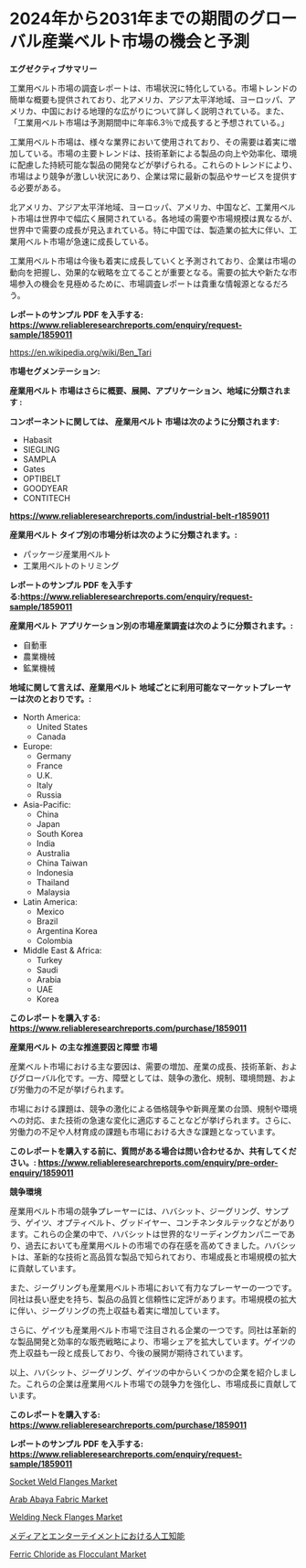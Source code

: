 <p><h1>2024年から2031年までの期間のグローバル産業ベルト市場の機会と予測</h1></p><p><strong>エグゼクティブサマリー</strong></p>
<p><p>工業用ベルト市場の調査レポートは、市場状況に特化している。市場トレンドの簡単な概要も提供されており、北アメリカ、アジア太平洋地域、ヨーロッパ、アメリカ、中国における地理的な広がりについて詳しく説明されている。また、「工業用ベルト市場は予測期間中に年率6.3％で成長すると予想されている。」</p><p>工業用ベルト市場は、様々な業界において使用されており、その需要は着実に増加している。市場の主要トレンドは、技術革新による製品の向上や効率化、環境に配慮した持続可能な製品の開発などが挙げられる。これらのトレンドにより、市場はより競争が激しい状況にあり、企業は常に最新の製品やサービスを提供する必要がある。</p><p>北アメリカ、アジア太平洋地域、ヨーロッパ、アメリカ、中国など、工業用ベルト市場は世界中で幅広く展開されている。各地域の需要や市場規模は異なるが、世界中で需要の成長が見込まれている。特に中国では、製造業の拡大に伴い、工業用ベルト市場が急速に成長している。</p><p>工業用ベルト市場は今後も着実に成長していくと予測されており、企業は市場の動向を把握し、効果的な戦略を立てることが重要となる。需要の拡大や新たな市場参入の機会を見極めるために、市場調査レポートは貴重な情報源となるだろう。</p></p>
<p><strong>レポートのサンプル PDF を入手する: <a href="https://www.reliableresearchreports.com/enquiry/request-sample/1859011">https://www.reliableresearchreports.com/enquiry/request-sample/1859011</a></strong></p>
<p><a href="https://en.wikipedia.org/wiki/Ben_Tari">https://en.wikipedia.org/wiki/Ben_Tari</a></p>
<p><strong>市場セグメンテーション:</strong></p>
<p><strong> 産業用ベルト 市場はさらに概要、展開、アプリケーション、地域に分類されます :</strong></p>
<p><strong>コンポーネントに関しては、 産業用ベルト 市場は次のように分類されます:</strong></p>
<p><ul><li>Habasit</li><li>SIEGLING</li><li>SAMPLA</li><li>Gates</li><li>OPTIBELT</li><li>GOODYEAR</li><li>CONTITECH</li></ul></p>
<p><strong><a href="https://www.reliableresearchreports.com/industrial-belt-r1859011">https://www.reliableresearchreports.com/industrial-belt-r1859011</a></strong></p>
<p><strong> 産業用ベルト タイプ別の市場分析は次のように分類されます。:</strong></p>
<p><ul><li>パッケージ産業用ベルト</li><li>工業用ベルトのトリミング</li></ul></p>
<p><strong>レポートのサンプル PDF を入手する:<a href="https://www.reliableresearchreports.com/enquiry/request-sample/1859011">https://www.reliableresearchreports.com/enquiry/request-sample/1859011</a></strong></p>
<p><strong> 産業用ベルト アプリケーション別の市場産業調査は次のように分類されます。:</strong></p>
<p><ul><li>自動車</li><li>農業機械</li><li>鉱業機械</li></ul></p>
<p><strong>地域に関して言えば、産業用ベルト 地域ごとに利用可能なマーケットプレーヤーは次のとおりです。:</strong></p>
<p><ul>
    <li>
        North America:
        <ul>
            <li>United States</li>
            <li>Canada</li>
        </ul>
    </li>
    <li>
        Europe:
        <ul>
            <li>Germany</li>
            <li>France</li>
            <li>U.K.</li>
            <li>Italy</li>
            <li>Russia</li>
        </ul>
    </li>
    <li>
        Asia-Pacific:
        <ul>
            <li>China</li>
            <li>Japan</li>
            <li>South Korea</li>
            <li>India</li>
            <li>Australia</li>
            <li>China Taiwan</li>
            <li>Indonesia</li>
            <li>Thailand</li>
            <li>Malaysia</li>
        </ul>
    </li>
    <li>
        Latin America:
        <ul>
            <li>Mexico</li>
            <li>Brazil</li>
            <li>Argentina Korea</li>
            <li>Colombia</li>
        </ul>
    </li>
    <li>
        Middle East & Africa:
        <ul>
            <li>Turkey</li>
            <li>Saudi</li>
            <li>Arabia</li>
            <li>UAE</li>
            <li>Korea</li>
        </ul>
    </li>
    </ul></p>
<p><strong>このレポートを購入する: <a href="https://www.reliableresearchreports.com/purchase/1859011">https://www.reliableresearchreports.com/purchase/1859011</a></strong></p>
<p><strong>産業用ベルト の主な推進要因と障壁 市場</strong></p>
<p><p>産業ベルト市場における主な要因は、需要の増加、産業の成長、技術革新、およびグローバル化です。一方、障壁としては、競争の激化、規制、環境問題、および労働力の不足が挙げられます。</p><p>市場における課題は、競争の激化による価格競争や新興産業の台頭、規制や環境への対応、また技術の急速な変化に適応することなどが挙げられます。さらに、労働力の不足や人材育成の課題も市場における大きな課題となっています。</p></p>
<p><strong>このレポートを購入する前に、質問がある場合は問い合わせるか、共有してください。: <a href="https://www.reliableresearchreports.com/enquiry/pre-order-enquiry/1859011">https://www.reliableresearchreports.com/enquiry/pre-order-enquiry/1859011</a></strong></p>
<p><strong>競争環境</strong></p>
<p><p>産業用ベルト市場の競争プレーヤーには、ハバシット、ジーグリング、サンプラ、ゲイツ、オプティベルト、グッドイヤー、コンチネンタルテックなどがあります。これらの企業の中で、ハバシットは世界的なリーディングカンパニーであり、過去においても産業用ベルトの市場での存在感を高めてきました。ハバシットは、革新的な技術と高品質な製品で知られており、市場成長と市場規模の拡大に貢献しています。</p><p>また、ジーグリングも産業用ベルト市場において有力なプレーヤーの一つです。同社は長い歴史を持ち、製品の品質と信頼性に定評があります。市場規模の拡大に伴い、ジーグリングの売上収益も着実に増加しています。</p><p>さらに、ゲイツも産業用ベルト市場で注目される企業の一つです。同社は革新的な製品開発と効率的な販売戦略により、市場シェアを拡大しています。ゲイツの売上収益も一段と成長しており、今後の展開が期待されています。</p><p>以上、ハバシット、ジーグリング、ゲイツの中からいくつかの企業を紹介しました。これらの企業は産業用ベルト市場での競争力を強化し、市場成長に貢献しています。</p></p>
<p><strong>このレポートを購入する: <a href="https://www.reliableresearchreports.com/purchase/1859011">https://www.reliableresearchreports.com/purchase/1859011</a></strong></p>
<p><strong>レポートのサンプル PDF を入手する: <a href="https://www.reliableresearchreports.com/enquiry/request-sample/1859011">https://www.reliableresearchreports.com/enquiry/request-sample/1859011</a></strong><strong></strong></p>
<p><p><a href="https://github.com/traceygray97887/Market-Research-Report-List-1/blob/main/socket-weld-flanges-market.md">Socket Weld Flanges Market</a></p><p><a href="https://medium.com/@madw10245644/deep-dive-into-the-arab-abaya-fabric-market-itstrends-market-segmentation-and-competitive-f8bae106e7a0">Arab Abaya Fabric Market</a></p><p><a href="https://github.com/lesliranch56456/Market-Research-Report-List-1/blob/main/welding-neck-flanges-market.md">Welding Neck Flanges Market</a></p><p><a href="https://medium.com/@dressleredward/%E3%83%A1%E3%83%87%E3%82%A3%E3%82%A2%E3%81%A8%E3%82%A8%E3%83%B3%E3%82%BF%E3%83%BC%E3%83%86%E3%82%A4%E3%83%A1%E3%83%B3%E3%83%88%E6%A5%AD%E7%95%8C%E3%81%AB%E3%81%8A%E3%81%91%E3%82%8B%E4%BA%BA%E5%B7%A5%E7%9F%A5%E8%83%BD%E3%81%AE%E5%B8%82%E5%A0%B4%E8%A6%8F%E6%A8%A1-%E6%88%90%E9%95%B7-%E3%81%8A%E3%82%88%E3%81%B3%E5%B8%82%E5%A0%B4%E3%82%BB%E3%82%B0%E3%83%A1%E3%83%B3%E3%83%86%E3%83%BC%E3%82%B7%E3%83%A7%E3%83%B3%E3%81%A8%E5%9C%B0%E5%9F%9F%E5%88%A5%E6%B4%9E%E5%AF%9F%E3%81%AB%E3%82%88%E3%82%8B%E6%A5%AD%E7%95%8C%E5%88%86%E6%9E%90%E3%81%8A%E3%82%88%E3%81%B32031%E5%B9%B4%E3%81%BE%E3%81%A7%E3%81%AE%E4%BA%88%E6%B8%AC-2b4a87ef1904">メディアとエンターテイメントにおける人工知能</a></p><p><a href="https://medium.com/@millerjimk/global-ferric-chloride-as-flocculant-market-trends-insights-into-growth-opportunities-and-29d4bef524ce">Ferric Chloride as Flocculant Market</a></p></p>